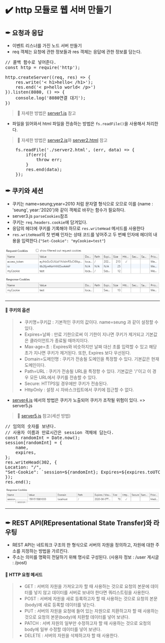 # ✔️ http 모듈로 웹 서버 만들기
## ✒ 요청과 응답
- 이벤트 리스너를 가진 노드 서버 만들기
- req 객체는 요청에 관한 정보들과 res 객체는 응답에 관한 정보를 담는다.
<pre>
// 콜백 함수로 넣어준다.
const http = require('http');

http.createServer((req, res) => {
    res.write('< h1>hello< /h1>');
    res.end('< p>hello world< /p>')
}).listen(8080, () => {
    console.log('8080연결 대기');
})
</pre>
> 📌 자세한 방법은 [server1.js](https://github.com/saseungmin/Node.js-tutorial/blob/master/http%20%EB%AA%A8%EB%93%88%EB%A1%9C%20%EC%9B%B9%20%EC%84%9C%EB%B2%84%20%EB%A7%8C%EB%93%A4%EA%B8%B0/%EC%9A%94%EC%B2%AD%EA%B3%BC%20%EC%9D%91%EB%8B%B5/server1.js)  참고
- 파일을 읽어와서 html 파일을 전송하는 방법은 `fs.readFile()`을 사용해서 처리한다.
> 📌 자세한 방법은 [server2.js](https://github.com/saseungmin/Node.js-tutorial/blob/master/http%20%EB%AA%A8%EB%93%88%EB%A1%9C%20%EC%9B%B9%20%EC%84%9C%EB%B2%84%20%EB%A7%8C%EB%93%A4%EA%B8%B0/%EC%9A%94%EC%B2%AD%EA%B3%BC%20%EC%9D%91%EB%8B%B5/server2.js)와 [server2.html](https://github.com/saseungmin/Node.js-tutorial/blob/master/http%20%EB%AA%A8%EB%93%88%EB%A1%9C%20%EC%9B%B9%20%EC%84%9C%EB%B2%84%20%EB%A7%8C%EB%93%A4%EA%B8%B0/%EC%9A%94%EC%B2%AD%EA%B3%BC%20%EC%9D%91%EB%8B%B5/server2.html) 참고
<pre>
    fs.readFile('./server2.html', (err, data) => {
        if(err){
            throw err;
        }
        res.end(data);
    });
</pre>

## ✒ 쿠키와 세션
- 쿠키는 name=seung;year=2010 처럼 문자열 형식으로 오므로 이를  {name : 'seung', year:'2020'}와 같이 객체로 바꾸는 함수가 필요하다.
- server3.js `parseCookies`참조
- 쿠키는 `req.headers.cookie`에 담겨있다.
- 응답의 헤더에 쿠키를 기록해야 하므로 `res.writeHead` 메서드를 사용한다
- `res.writeHead`의 첫 번째 인자는 상태 코드를 넣어주고 두 번째 인자에 헤더의 내용을 입력한다.(`"Set-Cookie": "myCookie=test"`)

![쿠키](./img/1.PNG)

<hr>

#### 🔶 쿠키의 옵션
> - 쿠키명=쿠키값 : 기본적인 쿠키의 값이다. name=seung 과 같이 설정할 수 있다.
> - Expires=날짜 : 만료 기한으로써 이 기한이 지나면 쿠키가 제거되고 기본값은 클라이언트가 종료될 때까지이다.
> - Max-age=초 : Expires와 비슷하지만 날짜 대신 초를 입력할 수 있고 해당 초가 지나면 쿠키가 제거된다. 또한, Expires 보다 우선된다.
> - Domain=도메인명 : 쿠키가 전송될 도메인을 특정할 수 있다. 기본값은 현재 도메인이다.
> - Path=URL : 쿠키가 전송될 URL을 특정항 수 있다. 기본값은 '/'이고 이 경우 모든 URL에서 쿠키를 전송할 수 있다.
> - Secure: HTTPS일 경우에만 쿠키가 전송된다.
> - HttpOnly : 설정 시 자바스크립트에서 쿠키에 접근할 수 없다.

- [server4.js](https://github.com/saseungmin/Node.js-tutorial/blob/master/http%20%EB%AA%A8%EB%93%88%EB%A1%9C%20%EC%9B%B9%20%EC%84%9C%EB%B2%84%20%EB%A7%8C%EB%93%A4%EA%B8%B0/%EC%BF%A0%ED%82%A4%EC%99%80%20%EC%84%B8%EC%85%98/server4.js) 에서의 방법은 쿠키가 노출되어 쿠키가 조작될 위험이 있다. => server5.js
> 📌 [server5.js](https://github.com/saseungmin/Node.js-tutorial/blob/master/http%20%EB%AA%A8%EB%93%88%EB%A1%9C%20%EC%9B%B9%20%EC%84%9C%EB%B2%84%20%EB%A7%8C%EB%93%A4%EA%B8%B0/%EC%BF%A0%ED%82%A4%EC%99%80%20%EC%84%B8%EC%85%98/server5.js) 참고(세션 방법)
<pre>
// 임의의 숫자를 보낸다.
// 사용자 이름과 만료시간은 session 객체에 담는다.
const randomInt = Date.now();
session[randomInt] = {
    name,
    expires,
};
res.writeHead(302, {
Location: "/",
"Set-Cookie": `session=${randomInt}; Expires=${expires.toUTCString()}; HttpOnly; Path=/`,
});
res.end();
</pre>

![session](./img/2.PNG)

<hr>

## ✒ REST API(REpresentational State Transfer)와 라우팅
- REST API는 네트워크 구조의 한 형식으로 서버의 자원을 정의하고, 자원에 대한 주소를 지정하는 방법을 가르킨다.
- 주소는 의미를 명확히 전달하기 위해 명사로 구성된다. (사용자 정보 : /user 게시글 : /post)
#### 🔶 HTTP 요청 메서드
> - GET : 서버의 자원을 가져오고자 할 때 사용하는 것으로 요청의 본문에 데이터를 넣지 않고 데이터를 서버로 보내야 한다면 쿼리스트링을 사용한다.
> - POST : 서버에 자원을 새로 등록하고자 할 때 사용하는 것으로 요청의 본문(body)에 새로 등록할 데이터를 넣는다.
> - PUT : 서버의 자원을 요청에 들어 있는 자원으로 치환하고자 할 때 사용하는 것으로 요청의 본문(body)에 치환할 데이터를 넣어 보낸다.
> - PATCH : 서버 자원의 일부만 수정하고자 할 때 사용하는 것으로 요청의 body에 일부 수정할 데이터를 넣어 보낸다.
> - DELETE : 서버의 자원을 삭제하고자 할 때 사용한다.
